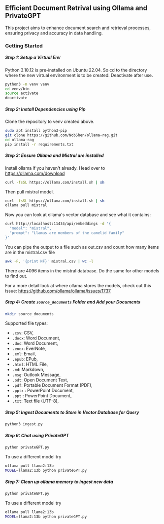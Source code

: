 ## Efficient Document Retrival using Ollama and PrivateGPT

This project aims to enhance document search and retrieval processes, ensuring privacy and accuracy in data handling.

### Getting Started

##### Step 1: Setup a Virtual Env

Python 3.10.12 is pre-installed on Ubuntu 22.04.  So cd to the directory where the new virtual environment is to be created.  Deactivate after use.

```bash
python3 -m venv venv
cd venv/bin
source activate
deactivate
```

##### Step 2: Install Dependencies using Pip

Clone the repository to venv created above.

```bash
sudo apt install python3-pip
git clone https://github.com/NobShen/ollama-rag.git
cd ollama-rag
pip install -r requirements.txt
```

##### Step 3: Ensure Ollama and Mistral are installed

Install ollama if you haven't already.  Head over to https://ollama.com/download

```bash
curl -fsSL https://ollama.com/install.sh | sh
```

Then pull mistral model.

```bash
curl -fsSL https://ollama.com/install.sh | sh
ollama pull mistral
```

Now you can look at ollama's vector database and see what it contains:

```bash
curl http://localhost:11434/api/embeddings -d '{
  "model": "mistral",
  "prompt": "Llamas are members of the camelid family"
}'
```
You can pipe the output to a file such as out.csv and count how many items are in the mistral.csv file

```bash
awk -F, '{print NF}' mistral.csv | wc -l
```
There are 4096 items in the mistral database.  Do the same for other models to find out.

For a more detail look at where ollama stores the models, check out this issue:  https://github.com/ollama/ollama/issues/1737

##### Step 4: Create `source_documents` Folder and Add your Documents

```bash
mkdir source_documents
```

Supported file types:

- `.csv`: CSV,
- `.docx`: Word Document,
- `.doc`: Word Document,
- `.enex`: EverNote,
- `.eml`: Email,
- `.epub`: EPub,
- `.html`: HTML File,
- `.md`: Markdown,
- `.msg`: Outlook Message,
- `.odt`: Open Document Text,
- `.pdf`: Portable Document Format (PDF),
- `.pptx` : PowerPoint Document,
- `.ppt` : PowerPoint Document,
- `.txt`: Text file (UTF-8),

##### Step 5: Ingest Documents to Store in Vector Database for Query

```bash
python3 ingest.py
```

##### Step 6: Chat using PrivateGPT

```bash
python privateGPT.py
```

To use a different model try


```bash
ollama pull llama2:13b
MODEL=llama2:13b python privateGPT.py
```

##### Step 7: Clean up ollama memory to ingest new data

```bash
python privateGPT.py
```

To use a different model try


```bash
ollama pull llama2:13b
MODEL=llama2:13b python privateGPT.py
```
